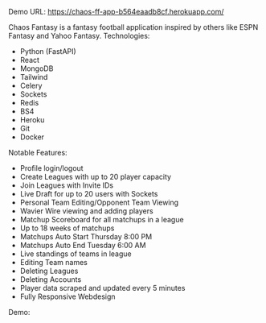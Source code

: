 Demo URL: https://chaos-ff-app-b564eaadb8cf.herokuapp.com/

Chaos Fantasy is a fantasy football application inspired by others like ESPN Fantasy and Yahoo Fantasy.
Technologies:
- Python (FastAPI)
- React
- MongoDB
- Tailwind
- Celery
- Sockets
- Redis
- BS4
- Heroku
- Git
- Docker

Notable Features:
- Profile login/logout
- Create Leagues with up to 20 player capacity
- Join Leagues with Invite IDs
- Live Draft for up to 20 users with Sockets
- Personal Team Editing/Opponent Team Viewing
- Wavier Wire viewing and adding players
- Matchup Scoreboard for all matchups in a league
- Up to 18 weeks of matchups
- Matchups Auto Start Thursday 8:00 PM
- Matchups Auto End Tuesday 6:00 AM
- Live standings of teams in league
- Editing Team names
- Deleting Leagues
- Deleting Accounts
- Player data scraped and updated every 5 minutes
- Fully Responsive Webdesign

Demo:
